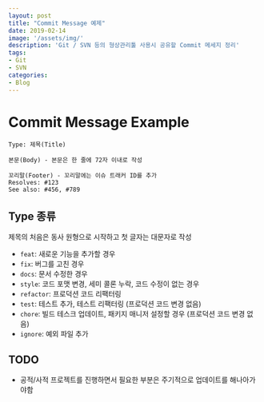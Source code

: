 ```yaml
---
layout: post
title: "Commit Message 예제"
date: 2019-02-14
image: '/assets/img/'
description: 'Git / SVN 등의 형상관리툴 사용시 공유할 Commit 메세지 정리'
tags:
- Git
- SVN
categories:
- Blog
---
```


# Commit Message Example  

```
Type: 제목(Title)

본문(Body) - 본문은 한 줄에 72자 이내로 작성

꼬리말(Footer) - 꼬리말에는 이슈 트래커 ID를 추가
Resolves: #123
See also: #456, #789
```

## Type 종류
제목의 처음은 동사 원형으로 시작하고 첫 글자는 대문자로 작성

* `feat`: 새로운 기능을 추가할 경우
* `fix`: 버그를 고친 경우
* `docs`: 문서 수정한 경우
* `style`: 코드 포맷 변경, 세미 콜론 누락, 코드 수정이 없는 경우
* `refactor`: 프로덕션 코드 리팩터링
* `test`: 테스트 추가, 테스트 리팩터링 (프로덕션 코드 변경 없음)
* `chore`: 빌드 테스크 업데이트, 패키지 매니저 설정할 경우 (프로덕션 코드 변경 없음)
* `ignore`: 예외 파일 추가


## TODO
* 공적/사적 프로젝트를 진행하면서 필요한 부분은 주기적으로 업데이트를 해나아가야함
